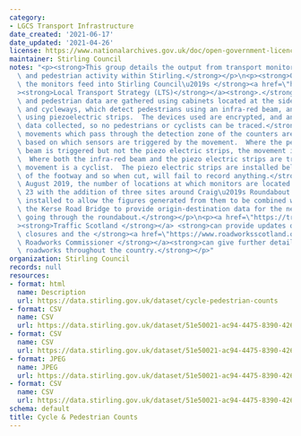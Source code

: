 ```yaml
---
category:
- LGCS Transport Infrastructure
date_created: '2021-06-17'
date_updated: '2021-04-26'
license: https://www.nationalarchives.gov.uk/doc/open-government-licence/version/3/
maintainer: Stirling Council
notes: "<p><strong>This group details the output from transport monitoring of cyclist\
  \ and pedestrian activity within Stirling.</strong></p>\n<p><strong>Outputs from\
  \ the monitors feed into Stirling Council\u2019s </strong><a href=\"https://www.stirling.gov.uk/roads-transport-streets/environment-friendly-transport/local-transport-strategy-documents/\"\
  ><strong>Local Transport Strategy (LTS)</strong></a><strong>.</strong></p>\n<p><strong>Cycle\
  \ and pedestrian data are gathered using cabinets located at the side of footways\
  \ and cycleways, which detect pedestrians using an infra-red beam, and cyclists\
  \ using piezoelectric strips.  The devices used are encrypted, and anonymise any\
  \ data collected, so no pedestrians or cyclists can be traced.</strong></p>\n<p><strong>The\
  \ movements which pass through the detection zone of the counters are classified\
  \ based on which sensors are triggered by the movement.  Where the pedestrian infra-red\
  \ beam is triggered but not the piezo electric strips, the movement is a pedestrian.\
  \  Where both the infra-red beam and the piezo electric strips are triggered, the\
  \ movement is a cyclist.  The piezo electric strips are installed below the surface\
  \ of the footway and so when cut, will fail to record anything.</strong></p>\n<p><strong>In\
  \ August 2019, the number of locations at which monitors are located increased to\
  \ 23 with the addition of three sites around Craig\u2019s Roundabout. These were\
  \ installed to allow the figures generated from them to be combined with those from\
  \ the Kerse Road Bridge to provide origin-destination data for the network of pathways\
  \ going through the roundabout.</strong></p>\n<p><a href=\"https://trafficscotland.org/\"\
  ><strong>Traffic Scotland </strong></a> <strong>can provide updates on any road\
  \ closures and the </strong><a href=\"https://www.roadworksscotland.org/\"><strong>Scottish\
  \ Roadworks Commissioner </strong></a><strong>can give further details on any planned\
  \ roadworks throughout the country.</strong></p>"
organization: Stirling Council
records: null
resources:
- format: html
  name: Description
  url: https://data.stirling.gov.uk/dataset/cycle-pedestrian-counts
- format: CSV
  name: CSV
  url: https://data.stirling.gov.uk/dataset/51e50021-ac94-4475-8390-4261bc540665/resource/c3ed863f-4e5e-4ba2-b062-204d843737c0/download/20210616-cycle-pedestrian-counts-jan-2020-to-dec-2020-v1.0.csv
- format: CSV
  name: CSV
  url: https://data.stirling.gov.uk/dataset/51e50021-ac94-4475-8390-4261bc540665/resource/0ab8ea65-2634-405c-8a40-a092973e7429/download/20210617-cycle-pedestrian-counts-jan-2021-to-dec-2021-v2.0.csv
- format: JPEG
  name: JPEG
  url: https://data.stirling.gov.uk/dataset/51e50021-ac94-4475-8390-4261bc540665/resource/b2839a83-e188-4c5e-8983-3be63039cd85/download/20210526-craigs-roundabout-map.jpg
- format: CSV
  name: CSV
  url: https://data.stirling.gov.uk/dataset/51e50021-ac94-4475-8390-4261bc540665/resource/72934f94-6eed-4ba1-9b4c-0e28317bf9ef/download/20210616-cycle-pedestrian-monitoring-locations.csv
schema: default
title: Cycle & Pedestrian Counts
---
```

